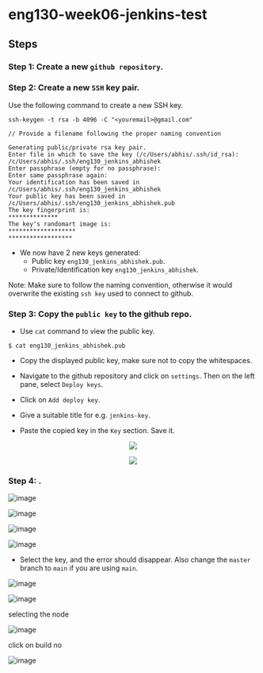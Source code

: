 # eng130-week06-jenkins-test

## Steps

### Step 1: Create a new `github repository`.

### Step 2: Create a new `SSH` key pair.

Use the following command to create a new SSH key.

```
ssh-keygen -t rsa -b 4096 -C "<youremail>@gmail.com"

// Provide a filename following the proper naming convention

Generating public/private rsa key pair.
Enter file in which to save the key (/c/Users/abhis/.ssh/id_rsa): /c/Users/abhis/.ssh/eng130_jenkins_abhishek
Enter passphrase (empty for no passphrase):
Enter same passphrase again:
Your identification has been saved in /c/Users/abhis/.ssh/eng130_jenkins_abhishek
Your public key has been saved in /c/Users/abhis/.ssh/eng130_jenkins_abhishek.pub
The key fingerprint is:
**************
The key's randomart image is:
*******************
******************
```

- We now have 2 new keys generated:
  - Public key `eng130_jenkins_abhishek.pub`. 
  - Private/Identification key `eng130_jenkins_abhishek`.

Note: Make sure to follow the naming convention, otherwise it would overwrite the existing `ssh key` used to connect to github.

### Step 3: Copy the `public key` to the github repo.

- Use `cat` command to view the public key.

```
$ cat eng130_jenkins_abhishek.pub
```

- Copy the displayed public key, make sure not to copy the whitespaces.

- Navigate to the github repository and click on `settings`. Then on the left pane, select `Deploy keys`.

- Click on `Add deploy key`.

- Give a suitable title for e.g. `jenkins-key`.

- Paste the copied key in the `Key` section. Save it.

<p align="center">
  <img src="https://user-images.githubusercontent.com/110366380/200579153-09540d8f-a683-4a46-a252-9b2c67e4d347.png">
</p>

<p align="center">
  <img src="https://user-images.githubusercontent.com/110366380/200578770-5a848850-5021-4462-a186-35b0c76447e7.png">
</p>


### Step 4: .


![image](https://user-images.githubusercontent.com/110366380/200581650-78e7bffd-935a-4e50-ae37-044f716a7324.png)


![image](https://user-images.githubusercontent.com/110366380/200582632-2a324f2b-700a-4558-8aa5-092b7c5cac0b.png)

![image](https://user-images.githubusercontent.com/110366380/200582974-ec96b0bb-2b10-4924-a525-539db5f969d8.png)


![image](https://user-images.githubusercontent.com/110366380/200583651-0738dc90-76df-4cd1-816a-b1ed235a895d.png)

- Select the key, and the error should disappear. Also change the `master` branch to `main` if you are using `main`.

![image](https://user-images.githubusercontent.com/110366380/200585444-85e45203-f579-42da-81be-7aabb592de82.png)


![image](https://user-images.githubusercontent.com/110366380/200587562-22d435ca-ab5a-462a-8eb1-ea7e8cbeb743.png)

selecting the node

![image](https://user-images.githubusercontent.com/110366380/200588384-6a19d87f-29d3-4117-b543-77380ae524f8.png)

click on build no

![image](https://user-images.githubusercontent.com/110366380/200588550-dfc00ddc-67e3-4767-8207-7f42574e6efb.png)
